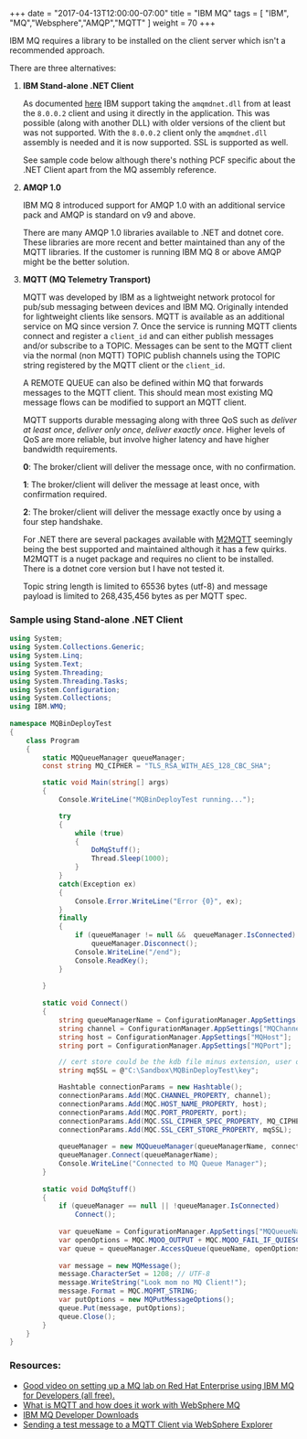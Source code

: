 +++
date = "2017-04-13T12:00:00-07:00"
title = "IBM MQ"
tags = [ "IBM", "MQ","Websphere","AMQP","MQTT" ]
weight = 70
+++

IBM MQ requires a library to be installed on the client server which isn't a recommended approach.

There are three alternatives:

1. **IBM Stand-alone .NET Client**

    As documented [here](https://www.ibm.com/support/knowledgecenter/en/SSFKSJ_8.0.0/com.ibm.mq.dev.doc/q123550_.htm) IBM support taking the `amqmdnet.dll` from at least the `8.0.0.2` client and using it directly in the application. This was possible (along with another DLL) with older versions of the client but was not supported. With the `8.0.0.2` client only the `amqmdnet.dll` assembly is needed and it is now supported. SSL is supported as well.

    See sample code below although there's nothing PCF specific about the .NET Client apart from the MQ assembly reference.

2. **AMQP 1.0**

    IBM MQ 8 introduced support for AMQP 1.0 with an additional service pack and AMQP is standard on v9 and above.

    There are many AMQP 1.0 libraries available to .NET and dotnet core. These libraries are more recent and better maintained than any of the MQTT libraries. If the customer is running IBM MQ 8 or above AMQP might be the better solution.

3. **MQTT (MQ Telemetry Transport)**

    MQTT was developed by IBM as a lightweight network protocol for pub/sub messaging between devices and IBM MQ. Originally intended for lightweight clients like sensors. MQTT is available as an additional service on MQ since version 7. Once the service is running MQTT clients connect and register a `client_id` and can either publish messages and/or subscribe to a TOPIC. Messages can be sent to the MQTT client via the normal (non MQTT) TOPIC publish channels using the TOPIC string registered by the MQTT client or the `client_id`.

    A REMOTE QUEUE can also be defined within MQ that forwards messages to the MQTT client. This should mean most existing MQ message flows can be modified to support an MQTT client.

    MQTT supports durable messaging along with three QoS such as *deliver at least once*, *deliver only once*, *deliver exactly once*.
    Higher levels of QoS are more reliable, but involve higher latency and have higher bandwidth requirements.

    **0**: The broker/client will deliver the message once, with no confirmation.

    **1**: The broker/client will deliver the message at least once, with confirmation required.

    **2**: The broker/client will deliver the message exactly once by using a four step handshake.

    For .NET there are several packages available with [M2MQTT](http://www.eclipse.org/paho/clients/dotnet/) seemingly being the best supported and maintained although it has a few quirks. M2MQTT is a nuget package and requires no client to be installed. There is a dotnet core version but I have not tested it.

    Topic string length is limited to 65536 bytes (utf-8) and message payload is limited to 268,435,456 bytes as per MQTT spec.

### Sample using Stand-alone .NET Client

```c#
using System;
using System.Collections.Generic;
using System.Linq;
using System.Text;
using System.Threading;
using System.Threading.Tasks;
using System.Configuration;
using System.Collections;
using IBM.WMQ;
 
namespace MQBinDeployTest
{
    class Program
    {
        static MQQueueManager queueManager;
        const string MQ_CIPHER = "TLS_RSA_WITH_AES_128_CBC_SHA";

        static void Main(string[] args)
        {
            Console.WriteLine("MQBinDeployTest running...");

            try
            {
                while (true)
                {
                    DoMqStuff();
                    Thread.Sleep(1000);
                }
            }
            catch(Exception ex)
            {
                Console.Error.WriteLine("Error {0}", ex);
            }
            finally
            {
                if (queueManager != null &&  queueManager.IsConnected)
                    queueManager.Disconnect();
                Console.WriteLine("/end");
                Console.ReadKey();
            }
 
        }
 
        static void Connect()
        {
            string queueManagerName = ConfigurationManager.AppSettings["MQQueueManager"];
            string channel = ConfigurationManager.AppSettings["MQChannel"];
            string host = ConfigurationManager.AppSettings["MQHost"];
            string port = ConfigurationManager.AppSettings["MQPort"];

            // cert store could be the kdb file minus extension, user or server cert store
            string mqSSL = @"C:\Sandbox\MQBinDeployTest\key";

            Hashtable connectionParams = new Hashtable();
            connectionParams.Add(MQC.CHANNEL_PROPERTY, channel);
            connectionParams.Add(MQC.HOST_NAME_PROPERTY, host);
            connectionParams.Add(MQC.PORT_PROPERTY, port);
            connectionParams.Add(MQC.SSL_CIPHER_SPEC_PROPERTY, MQ_CIPHER);
            connectionParams.Add(MQC.SSL_CERT_STORE_PROPERTY, mqSSL);
 
            queueManager = new MQQueueManager(queueManagerName, connectionParams);
            queueManager.Connect(queueManagerName);
            Console.WriteLine("Connected to MQ Queue Manager");
        }
 
        static void DoMqStuff()
        {
            if (queueManager == null || !queueManager.IsConnected)
                Connect();
 
            var queueName = ConfigurationManager.AppSettings["MQQueueName"]; ;
            var openOptions = MQC.MQOO_OUTPUT + MQC.MQOO_FAIL_IF_QUIESCING;
            var queue = queueManager.AccessQueue(queueName, openOptions);
 
            var message = new MQMessage();
            message.CharacterSet = 1208; // UTF-8
            message.WriteString("Look mom no MQ Client!");
            message.Format = MQC.MQFMT_STRING;
            var putOptions = new MQPutMessageOptions();
            queue.Put(message, putOptions);
            queue.Close();
        }
    }
}
```

### Resources:

* [Good video on setting up a MQ lab on Red Hat Enterprise using IBM MQ for Developers (all free).](https://www.imwuc.org/blog/trob)
* [What is MQTT and how does it work with WebSphere MQ](https://www.ibm.com/developerworks/community/blogs/aimsupport/entry/what_is_mqtt_and_how_does_it_work_with_websphere_mq?lang=en)
* [IBM MQ Developer Downloads](https://www.ibm.com/developerworks/community/blogs/messaging/entry/downloads?lang=en)
* [Sending a test message to a MQTT Client via WebSphere Explorer](https://www.ibm.com/support/knowledgecenter/en/SSFKSJ_7.5.0/com.ibm.mq.pro.doc/q002910_.htm)
